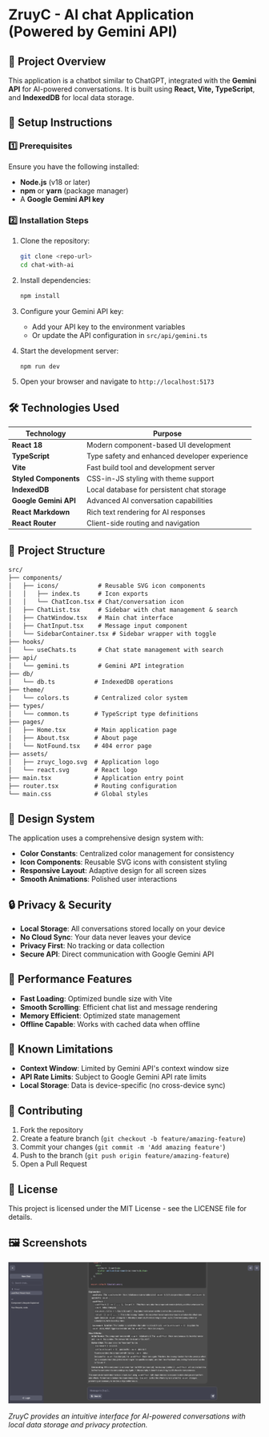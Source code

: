 # ZruyC - AI chat Application (Powered by Gemini API)

## 📌 Project Overview
This application is a chatbot similar to ChatGPT, integrated with the **Gemini API** for AI-powered conversations. It is built using **React, Vite, TypeScript**, and **IndexedDB** for local data storage.

## 🚀 Setup Instructions

### 1️⃣ Prerequisites
Ensure you have the following installed:
- **Node.js** (v18 or later)
- **npm** or **yarn** (package manager)
- A **Google Gemini API key**

### 2️⃣ Installation Steps

1. Clone the repository:
   ```sh
   git clone <repo-url>
   cd chat-with-ai
   ```

2. Install dependencies:
   ```sh
   npm install
   ```

3. Configure your Gemini API key:
   - Add your API key to the environment variables
   - Or update the API configuration in `src/api/gemini.ts`


4. Start the development server:
   ```sh
   npm run dev
   ```

5. Open your browser and navigate to `http://localhost:5173`

## 🛠️ Technologies Used

| **Technology**      | **Purpose** |
|---------------------|------------|
| **React 18**        | Modern component-based UI development |
| **TypeScript**      | Type safety and enhanced developer experience |
| **Vite**            | Fast build tool and development server |
| **Styled Components** | CSS-in-JS styling with theme support |
| **IndexedDB**       | Local database for persistent chat storage |
| **Google Gemini API** | Advanced AI conversation capabilities |
| **React Markdown**  | Rich text rendering for AI responses |
| **React Router**    | Client-side routing and navigation |

## 🎯 Project Structure

```
src/
├── components/
│   ├── icons/           # Reusable SVG icon components
│   │   ├── index.ts     # Icon exports
│   │   └── ChatIcon.tsx # Chat/conversation icon
│   ├── ChatList.tsx     # Sidebar with chat management & search
│   ├── ChatWindow.tsx   # Main chat interface
│   ├── ChatInput.tsx    # Message input component
│   └── SidebarContainer.tsx # Sidebar wrapper with toggle
├── hooks/
│   └── useChats.ts      # Chat state management with search
├── api/
│   └── gemini.ts        # Gemini API integration
├── db/
│   └── db.ts           # IndexedDB operations
├── theme/
│   └── colors.ts       # Centralized color system
├── types/
│   └── common.ts       # TypeScript type definitions
├── pages/
│   ├── Home.tsx        # Main application page
│   ├── About.tsx       # About page
│   └── NotFound.tsx    # 404 error page
├── assets/
│   ├── zruyc_logo.svg  # Application logo
│   └── react.svg       # React logo
├── main.tsx            # Application entry point
├── router.tsx          # Routing configuration
└── main.css            # Global styles
```

## 🎨 Design System

The application uses a comprehensive design system with:

- **Color Constants**: Centralized color management for consistency
- **Icon Components**: Reusable SVG icons with consistent styling
- **Responsive Layout**: Adaptive design for all screen sizes
- **Smooth Animations**: Polished user interactions

## 🔒 Privacy & Security

- **Local Storage**: All conversations stored locally on your device
- **No Cloud Sync**: Your data never leaves your device
- **Privacy First**: No tracking or data collection
- **Secure API**: Direct communication with Google Gemini API

## 🚀 Performance Features

- **Fast Loading**: Optimized bundle size with Vite
- **Smooth Scrolling**: Efficient chat list and message rendering
- **Memory Efficient**: Optimized state management
- **Offline Capable**: Works with cached data when offline

## 🐛 Known Limitations

- **Context Window**: Limited by Gemini API's context window size
- **API Rate Limits**: Subject to Google Gemini API rate limits
- **Local Storage**: Data is device-specific (no cross-device sync)

## 🤝 Contributing

1. Fork the repository
2. Create a feature branch (`git checkout -b feature/amazing-feature`)
3. Commit your changes (`git commit -m 'Add amazing feature'`)
4. Push to the branch (`git push origin feature/amazing-feature`)
5. Open a Pull Request

## 📝 License

This project is licensed under the MIT License - see the LICENSE file for details.

## 🖼️ Screenshots

![ChatAI Interface](screenshots/screenshot.png)

*ZruyC provides an intuitive interface for AI-powered conversations with local data storage and privacy protection.*
